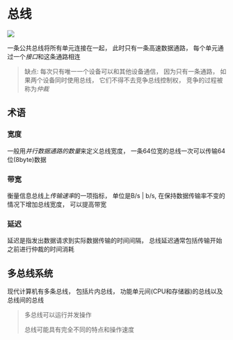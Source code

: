 # 总线

![](F:\E盘\编程学习\计算机组成原理\机械工业出版社\计算机体系结构\总线.png)

一条公共总线将所有单元连接在一起， 此时只有一条高速数据通路， 每个单元通过一个*接口*和这条通路相连

>缺点: 每次只有唯一一个设备可以和其他设备通信， 因为只有一条通路， 如果两个设备同时使用总线， 它们不得不去竞争总线控制权， 竞争的过程被称为*仲裁*



## 术语

### 宽度

一般用*并行数据通路的数量*来定义总线宽度， 一条64位宽的总线一次可以传输64位(8byte)数据



### 带宽

衡量信息总线上*传输速率*的一项指标， 单位是B/s | b/s, 在保持数据传输率不变的情况下增加总线宽度， 可以提高带宽



### 延迟

延迟是指发出数据请求到实际数据传输的时间间隔， 总线延迟通常包括传输开始之前进行仲裁的时间消耗



## 多总线系统

现代计算机有多条总线， 包括片内总线， 功能单元间(CPU和存储器)的总线以及总线间的总线

>多总线可以运行并发操作
>
>总线可能具有完全不同的特点和操作速度
